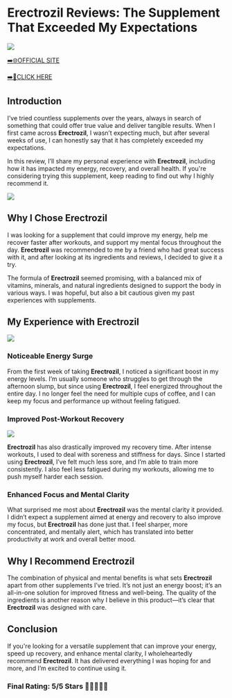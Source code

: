 # **Erectrozil Reviews**: The Supplement That Exceeded My Expectations

[![](https://static.vecteezy.com/system/resources/thumbnails/019/896/014/small/buy-now-gradient-button-with-cart-symbol-buy-now-illustration-png.png)](https://edetoop.top/lander/sugarpreland-1/erectrozil.html) 

[➡️🌐OFFICIAL SITE](https://edetoop.top/lander/sugarpreland-1/erectrozil.html) 

[➡️🔗CLICK HERE](https://edetoop.top/lander/sugarpreland-1/erectrozil.html) 


## Introduction

I’ve tried countless supplements over the years, always in search of something that could offer true value and deliver tangible results. When I first came across **Erectrozil**, I wasn’t expecting much, but after several weeks of use, I can honestly say that it has completely exceeded my expectations.

In this review, I’ll share my personal experience with **Erectrozil**, including how it has impacted my energy, recovery, and overall health. If you're considering trying this supplement, keep reading to find out why I highly recommend it.

[![](https://wallpapers.com/images/hd/red-order-now-button-udg4jcj4arvn8b0n-2.png)](https://edetoop.top/lander/sugarpreland-1/erectrozil.html)  

## Why I Chose **Erectrozil**

I was looking for a supplement that could improve my energy, help me recover faster after workouts, and support my mental focus throughout the day. **Erectrozil** was recommended to me by a friend who had great success with it, and after looking at its ingredients and reviews, I decided to give it a try.

The formula of **Erectrozil** seemed promising, with a balanced mix of vitamins, minerals, and natural ingredients designed to support the body in various ways. I was hopeful, but also a bit cautious given my past experiences with supplements.

## My Experience with **Erectrozil**

[![](https://static.vecteezy.com/system/resources/thumbnails/019/896/014/small/buy-now-gradient-button-with-cart-symbol-buy-now-illustration-png.png)](https://edetoop.top/lander/sugarpreland-1/erectrozil.html)

### Noticeable Energy Surge

From the first week of taking **Erectrozil**, I noticed a significant boost in my energy levels. I’m usually someone who struggles to get through the afternoon slump, but since using **Erectrozil**, I feel energized throughout the entire day. I no longer feel the need for multiple cups of coffee, and I can keep my focus and performance up without feeling fatigued.

### Improved Post-Workout Recovery

[![](https://wallpapers.com/images/hd/red-order-now-button-udg4jcj4arvn8b0n-2.png)](https://edetoop.top/lander/sugarpreland-1/erectrozil.html)  

**Erectrozil** has also drastically improved my recovery time. After intense workouts, I used to deal with soreness and stiffness for days. Since I started using **Erectrozil**, I’ve felt much less sore, and I’m able to train more consistently. I also feel less fatigued during my workouts, allowing me to push myself harder each session.

### Enhanced Focus and Mental Clarity

What surprised me most about **Erectrozil** was the mental clarity it provided. I didn’t expect a supplement aimed at energy and recovery to also improve my focus, but **Erectrozil** has done just that. I feel sharper, more concentrated, and mentally alert, which has translated into better productivity at work and overall better mood.

## Why I Recommend **Erectrozil**

The combination of physical and mental benefits is what sets **Erectrozil** apart from other supplements I’ve tried. It’s not just an energy boost; it’s an all-in-one solution for improved fitness and well-being. The quality of the ingredients is another reason why I believe in this product—it’s clear that **Erectrozil** was designed with care.

## Conclusion

If you're looking for a versatile supplement that can improve your energy, speed up recovery, and enhance mental clarity, I wholeheartedly recommend **Erectrozil**. It has delivered everything I was hoping for and more, and I’m excited to continue using it.

### Final Rating: 5/5 Stars 🌟🌟🌟🌟🌟
